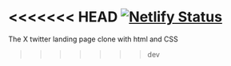 <<<<<<< HEAD
[![Netlify Status](https://api.netlify.com/api/v1/badges/d0a2073a-b29c-439b-b4ba-e37c4e13e374/deploy-status)](https://app.netlify.com/sites/twitter-virtual-project/deploys)
=======


The X twitter  landing page clone with html and CSS
>>>>>>> dev

